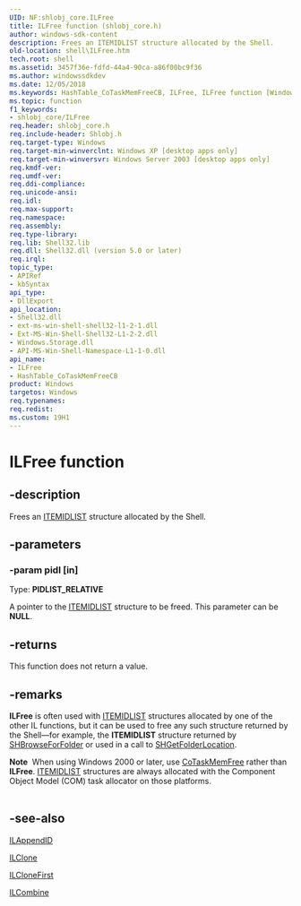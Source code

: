 ```yaml
---
UID: NF:shlobj_core.ILFree
title: ILFree function (shlobj_core.h)
author: windows-sdk-content
description: Frees an ITEMIDLIST structure allocated by the Shell.
old-location: shell\ILFree.htm
tech.root: shell
ms.assetid: 3457f36e-fdfd-44a4-90ca-a86f00bc9f36
ms.author: windowssdkdev
ms.date: 12/05/2018
ms.keywords: HashTable_CoTaskMemFreeCB, ILFree, ILFree function [Windows Shell], _win32_ILFree, shell.ILFree, shlobj_core/HashTable_CoTaskMemFreeCB, shlobj_core/ILFree
ms.topic: function
f1_keywords:
- shlobj_core/ILFree
req.header: shlobj_core.h
req.include-header: Shlobj.h
req.target-type: Windows
req.target-min-winverclnt: Windows XP [desktop apps only]
req.target-min-winversvr: Windows Server 2003 [desktop apps only]
req.kmdf-ver: 
req.umdf-ver: 
req.ddi-compliance: 
req.unicode-ansi: 
req.idl: 
req.max-support: 
req.namespace: 
req.assembly: 
req.type-library: 
req.lib: Shell32.lib
req.dll: Shell32.dll (version 5.0 or later)
req.irql: 
topic_type:
- APIRef
- kbSyntax
api_type:
- DllExport
api_location:
- Shell32.dll
- ext-ms-win-shell-shell32-l1-2-1.dll
- Ext-MS-Win-Shell-Shell32-L1-2-2.dll
- Windows.Storage.dll
- API-MS-Win-Shell-Namespace-L1-1-0.dll
api_name:
- ILFree
- HashTable_CoTaskMemFreeCB
product: Windows
targetos: Windows
req.typenames: 
req.redist: 
ms.custom: 19H1
---
```


# ILFree function


## -description


Frees an <a href="https://docs.microsoft.com/windows/desktop/api/shtypes/ns-shtypes-itemidlist">ITEMIDLIST</a> structure allocated by the Shell.


## -parameters




### -param pidl [in]

Type: <b>PIDLIST_RELATIVE</b>

A pointer to the <a href="https://docs.microsoft.com/windows/desktop/api/shtypes/ns-shtypes-itemidlist">ITEMIDLIST</a> structure to be freed. This parameter can be <b>NULL</b>.


## -returns



This function does not return a value.




## -remarks



<b>ILFree</b> is often used with <a href="https://docs.microsoft.com/windows/desktop/api/shtypes/ns-shtypes-itemidlist">ITEMIDLIST</a> structures allocated by one of the other IL functions, but it can be used to free any such structure returned by the Shell—for example, the <b>ITEMIDLIST</b> structure returned by <a href="https://docs.microsoft.com/windows/desktop/api/shlobj_core/nf-shlobj_core-shbrowseforfoldera">SHBrowseForFolder</a> or used in a call to <a href="https://docs.microsoft.com/windows/desktop/api/shlobj_core/nf-shlobj_core-shgetfolderlocation">SHGetFolderLocation</a>.

<div class="alert"><b>Note</b>  When using Windows 2000 or later, use <a href="https://docs.microsoft.com/windows/desktop/api/combaseapi/nf-combaseapi-cotaskmemfree">CoTaskMemFree</a> rather than <b>ILFree</b>. <a href="https://docs.microsoft.com/windows/desktop/api/shtypes/ns-shtypes-itemidlist">ITEMIDLIST</a> structures are always allocated with the Component Object Model (COM) task allocator on those platforms.</div>
<div> </div>



## -see-also




<a href="https://docs.microsoft.com/windows/desktop/api/shlobj_core/nf-shlobj_core-ilappendid">ILAppendID</a>



<a href="https://docs.microsoft.com/windows/desktop/api/shlobj_core/nf-shlobj_core-ilclone">ILClone</a>



<a href="https://docs.microsoft.com/windows/desktop/api/shlobj_core/nf-shlobj_core-ilclonefirst">ILCloneFirst</a>



<a href="https://docs.microsoft.com/windows/desktop/api/shlobj_core/nf-shlobj_core-ilcombine">ILCombine</a>
 

 

